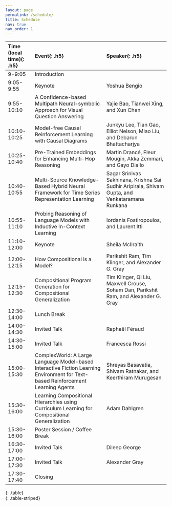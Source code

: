 ```yaml
---
layout: page
permalink: /schedule/
title: Schedule
nav: true
nav_order: 1
---
```


| **Time (local time)**{: .h5} |  **Event**{: .h5} | **Speaker**{: .h5} |
| :-------------------------------- | :--------------------------------- | :--------------------------------- |
|  9-9:05  |   Introduction   |
|  9:05-9:55 | Keynote | Yoshua Bengio |
| 9:55-10:10 | A Confidence-based Multipath Neural-symbolic Approach for Visual Question Answering | Yajie Bao, Tianwei Xing, and Xun Chen |
| 10:10-10:25| Model-free Causal Reinforcement Learning with Causal Diagrams| Junkyu Lee, Tian Gao, Elliot Nelson, Miao Liu, and Debarun Bhattacharjya |
| 10:25-10:40 | Pre-Trained Embeddings for Enhancing Multi-Hop Reasoning | Martin Drancé, Fleur Mougin, Akka Zemmari, and Gayo Diallo | 
| 10:40-10:55 | Multi-Source Knowledge-Based Hybrid Neural Framework for Time Series Representation Learning | Sagar Srinivas Sakhinana, Krishna Sai Sudhir Aripirala, Shivam Gupta, and Venkataramana Runkana |
| 10:55-11:10 | Probing Reasoning of Language Models with Inductive In-Context Learning | Iordanis Fostiropoulos, and Laurent Itti |
| 11:10-12:00 | Keynote | Sheila McIlraith |  
| 12:00-12:15 | How Compositional is a Model? | Parikshit Ram, Tim Klinger, and Alexander G. Gray | 
| 12:15-12:30 | Compositional Program Generation for Compositional Generalization | Tim Klinger, Qi Liu, Maxwell Crouse, Soham Dan, Parikshit Ram, and Alexander G. Gray | 
| 12:30-14:00 | Lunch Break |  | 
| 14:00-14:30 | Invited Talk | Raphaël Féraud | 
| 14:30-15:00 | Invited Talk | Francesca Rossi | 
| 15:00-15:30 | ComplexWorld: A Large Language Model-based Interactive Fiction Learning Environment for Text-based Reinforcement Learning Agents | Shreyas Basavatia, Shivam Ratnakar, and Keerthiram Murugesan | 
| 15:30-16:00 | Learning Compositional Hierarchies using Curriculum Learning for Compositional Generalization | Adam Dahlgren | 
| 15:30-16:00 | Poster Session / Coffee Break | | 
| 16:30-17:00 | Invited Talk | Dileep George  | 
| 17:00-17:30 | Invited Talk | Alexander Gray | 
| 17:30-17:40 | Closing
{: .table}  
{: .table-striped}  
